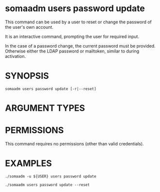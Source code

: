 # somaadm users password update

This command can be used by a user to reset or change the password
of the user's own account.

It is an interactive command, prompting the user for required
input.

In the case of a password change, the current password must be
provided. Otherwise either the LDAP password or mailtoken, similar
to during activation.

# SYNOPSIS

```
somaadm users password update [-r|--reset]
```

# ARGUMENT TYPES

# PERMISSIONS

This command requires no permissions (other than valid credentials).

# EXAMPLES

```
./somaadm -u ${USER} users password update

./somaadm users password update --reset
```
